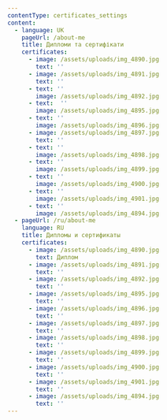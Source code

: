 ```yaml
---
contentType: certificates_settings
content:
  - language: UK
    pageUrl: /about-me
    title: Дипломи та сертифікати
    certificates:
      - image: /assets/uploads/img_4890.jpg
        text: ''
      - image: /assets/uploads/img_4891.jpg
        text: ''
      - text: ''
        image: /assets/uploads/img_4892.jpg
      - text:  ''
        image: /assets/uploads/img_4895.jpg
      - text: ''
        image: /assets/uploads/img_4896.jpg
      - image: /assets/uploads/img_4897.jpg
        text: ''
      - text: ''
        image: /assets/uploads/img_4898.jpg
      - text: ''
        image: /assets/uploads/img_4899.jpg
      - text: ''
        image: /assets/uploads/img_4900.jpg
      - text: ''
        image: /assets/uploads/img_4901.jpg
      - text: ''
        image: /assets/uploads/img_4894.jpg
  - pageUrl: /ru/about-me
    language: RU
    title: Дипломы и сертификаты
    certificates:
      - image: /assets/uploads/img_4890.jpg
        text: Диплом
      - image: /assets/uploads/img_4891.jpg
        text: ''
      - image: /assets/uploads/img_4892.jpg
        text: ''
      - image: /assets/uploads/img_4895.jpg
        text: ''
      - image: /assets/uploads/img_4896.jpg
        text: ''
      - image: /assets/uploads/img_4897.jpg
        text: ''
      - image: /assets/uploads/img_4898.jpg
        text: ''
      - image: /assets/uploads/img_4899.jpg
        text: ''
      - image: /assets/uploads/img_4900.jpg
        text: ''
      - image: /assets/uploads/img_4901.jpg
        text: ''
      - image: /assets/uploads/img_4894.jpg
        text: ''
---
```

